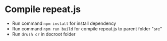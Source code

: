 # Compile repeat.js

* Run command `npm install` for install dependency
* Run command `npm run build` for compile repeat.js to parent folder "src"
* Run `drush cr` in docroot folder

